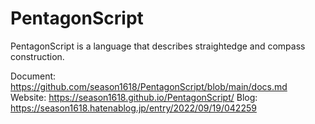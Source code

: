 # PentagonScript

PentagonScript is a language that describes straightedge and compass construction.

Document: https://github.com/season1618/PentagonScript/blob/main/docs.md
Website: https://season1618.github.io/PentagonScript/
Blog: https://season1618.hatenablog.jp/entry/2022/09/19/042259